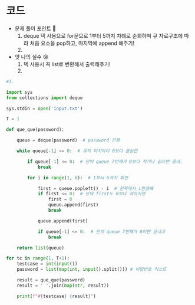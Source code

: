 # 코드

- 문제 풀이 포인트 🤞
    1. deque 덱 사용으로 for문으로 1부터 5까지 차례로 순회하며 큐 자료구조에 따라 처음 요소을 pop하고, 마지막에 append 해주기! 
    2. 
- 앗 나의 실수 😢
    1. 덱 사용시 꼭 list로 변환해서 출력해주기!
    2. 

```python
#1.

import sys
from collections import deque

sys.stdin = open('input.txt')

T = 1

def que_que(password):

    queue = deque(password)  # password 진행

    while queue[-1] >= 0:  # 큐의 마지막이 0보다 클동안

        if queue[-1] <= 0:  # 만약 queue 7번째가 0보다 작거나 같으면 끝내.
            break

        for i in range(1, 6):  # 1부터 6까지 회전

            first = queue.popleft() - i  # 왼쪽에서 i만큼빼
            if first <= 0:  # 만약 first도 0보다 작아지면
                first = 0
                queue.append(first)
                break

            queue.append(first)

            if queue[-1] <= 0:  # 만약 queue 7번째가 0이면 끝내고
                break

    return list(queue)

for tc in range(1, T+1):
    testcase = int(input())
    password = list(map(int, input().split())) # 비밀번호 리스트

    result = que_que(password)
    result = ' '.join(map(str, result))

    print(f"#{testcase} {result}")

```